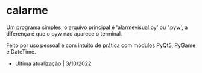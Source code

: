 # calarme

Um programa simples, o arquivo principal é 'alarmevisual.py' ou '.pyw', a diferença é que o pyw nao aparece o terminal.

Feito por uso pessoal e com intuito de prática com módulos PyQt5, PyGame e DateTime.

- Ultima atualização |  3/10/2022
